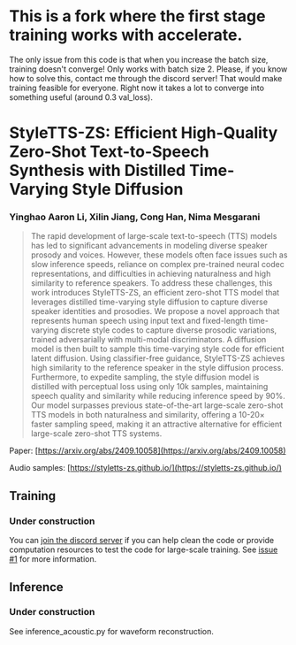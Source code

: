 # This is a fork where the first stage training works with accelerate.
The only issue from this code is that when you increase the batch size, training doesn't converge! Only works with batch size 2. Please, if you know how to solve this, contact me through the discord server! That would make training feasible for everyone. Right now it takes a lot to converge into something useful (around 0.3 val_loss).

# StyleTTS-ZS: Efficient High-Quality Zero-Shot Text-to-Speech Synthesis with Distilled Time-Varying Style Diffusion

### Yinghao Aaron Li, Xilin Jiang, Cong Han, Nima Mesgarani

> The rapid development of large-scale text-to-speech (TTS) models has led to significant advancements in modeling diverse speaker prosody and voices. However, these models often face issues such as slow inference speeds, reliance on complex pre-trained neural codec representations, and difficulties in achieving naturalness and high similarity to reference speakers. To address these challenges, this work introduces StyleTTS-ZS, an efficient zero-shot TTS model that leverages distilled time-varying style diffusion to capture diverse speaker identities and prosodies. We propose a novel approach that represents human speech using input text and fixed-length time-varying discrete style codes to capture diverse prosodic variations, trained adversarially with multi-modal discriminators. A diffusion model is then built to sample this time-varying style code for efficient latent diffusion. Using classifier-free guidance, StyleTTS-ZS achieves high similarity to the reference speaker in the style diffusion process. Furthermore, to expedite sampling, the style diffusion model is distilled with perceptual loss using only 10k samples, maintaining speech quality and similarity while reducing inference speed by 90%. Our model surpasses previous state-of-the-art large-scale zero-shot TTS models in both naturalness and similarity, offering a 10-20× faster sampling speed, making it an attractive alternative for efficient large-scale zero-shot TTS systems.

Paper: [https://arxiv.org/abs/2409.10058](https://arxiv.org/abs/2409.10058)

Audio samples: [https://styletts-zs.github.io/](https://styletts-zs.github.io/)

## Training
### Under construction
You can [join the discord server](https://discord.gg/aB9DeaTSJQ) if you can help clean the code or provide computation resources to test the code for large-scale training. See [issue #1](https://github.com/yl4579/StyleTTS-ZS/issues/1) for more information.

## Inference
### Under construction

See inference_acoustic.py for waveform reconstruction.